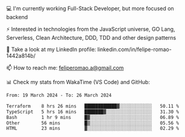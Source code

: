 💻 I'm currently working Full-Stack Developer, but more focused on backend

⚡ Interested in technologies from the JavaScript universe, GO Lang, Serverless, Clean Architecture, DDD, TDD and other design patterns

👥 Take a look at my LinkedIn profile: linkedin.com/in/felipe-romao-1442a814b/

📫 How to reach me: feliperomao.a@gmail.com

📊 Check my stats from WakaTime (VS Code) and GitHub:

<!--START_SECTION:waka-->

```txt
From: 19 March 2024 - To: 26 March 2024

Terraform    8 hrs 26 mins   ████████████▓░░░░░░░░░░░░   50.11 %
TypeScript   5 hrs 16 mins   ███████▓░░░░░░░░░░░░░░░░░   31.30 %
Bash         1 hr 9 mins     █▓░░░░░░░░░░░░░░░░░░░░░░░   06.89 %
Other        56 mins         █▒░░░░░░░░░░░░░░░░░░░░░░░   05.56 %
HTML         23 mins         ▓░░░░░░░░░░░░░░░░░░░░░░░░   02.29 %
```

<!--END_SECTION:waka-->
